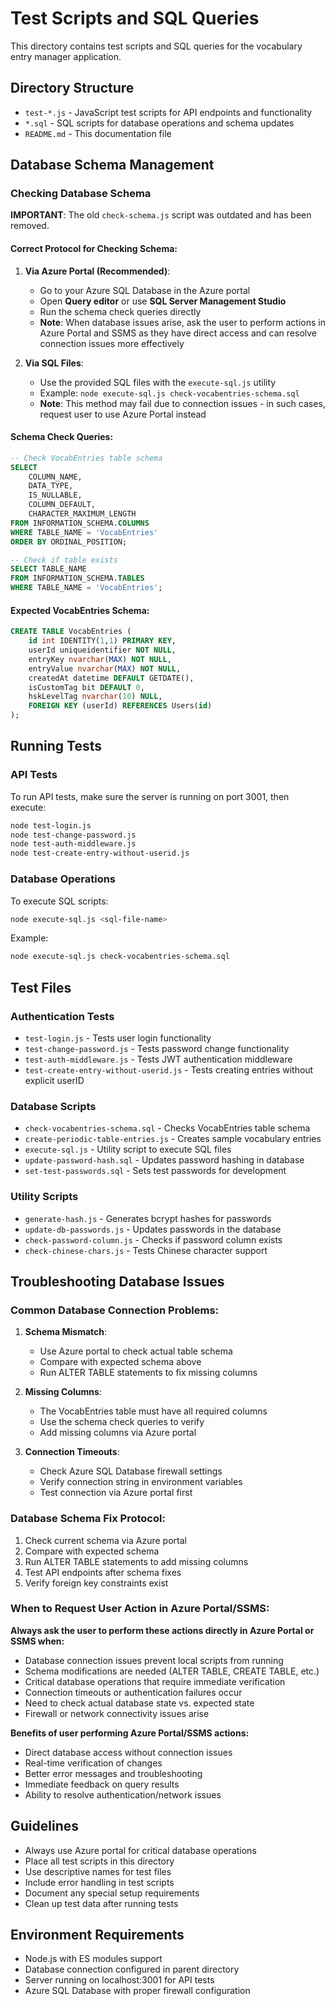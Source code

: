 # Test Scripts and SQL Queries

This directory contains test scripts and SQL queries for the vocabulary entry manager application.

## Directory Structure

- `test-*.js` - JavaScript test scripts for API endpoints and functionality
- `*.sql` - SQL scripts for database operations and schema updates
- `README.md` - This documentation file

## Database Schema Management

### Checking Database Schema

**IMPORTANT**: The old `check-schema.js` script was outdated and has been removed.

#### Correct Protocol for Checking Schema:

1. **Via Azure Portal (Recommended)**:
   - Go to your Azure SQL Database in the Azure portal
   - Open **Query editor** or use **SQL Server Management Studio**
   - Run the schema check queries directly
   - **Note**: When database issues arise, ask the user to perform actions in Azure Portal and SSMS as they have direct access and can resolve connection issues more effectively

2. **Via SQL Files**:
   - Use the provided SQL files with the `execute-sql.js` utility
   - Example: `node execute-sql.js check-vocabentries-schema.sql`
   - **Note**: This method may fail due to connection issues - in such cases, request user to use Azure Portal instead

#### Schema Check Queries:

```sql
-- Check VocabEntries table schema
SELECT 
    COLUMN_NAME,
    DATA_TYPE,
    IS_NULLABLE,
    COLUMN_DEFAULT,
    CHARACTER_MAXIMUM_LENGTH
FROM INFORMATION_SCHEMA.COLUMNS 
WHERE TABLE_NAME = 'VocabEntries' 
ORDER BY ORDINAL_POSITION;

-- Check if table exists
SELECT TABLE_NAME 
FROM INFORMATION_SCHEMA.TABLES 
WHERE TABLE_NAME = 'VocabEntries';
```

#### Expected VocabEntries Schema:

```sql
CREATE TABLE VocabEntries (
    id int IDENTITY(1,1) PRIMARY KEY,
    userId uniqueidentifier NOT NULL,
    entryKey nvarchar(MAX) NOT NULL,
    entryValue nvarchar(MAX) NOT NULL,
    createdAt datetime DEFAULT GETDATE(),
    isCustomTag bit DEFAULT 0,
    hskLevelTag nvarchar(10) NULL,
    FOREIGN KEY (userId) REFERENCES Users(id)
);
```

## Running Tests

### API Tests

To run API tests, make sure the server is running on port 3001, then execute:

```bash
node test-login.js
node test-change-password.js
node test-auth-middleware.js
node test-create-entry-without-userid.js
```

### Database Operations

To execute SQL scripts:

```bash
node execute-sql.js <sql-file-name>
```

Example:
```bash
node execute-sql.js check-vocabentries-schema.sql
```

## Test Files

### Authentication Tests
- `test-login.js` - Tests user login functionality
- `test-change-password.js` - Tests password change functionality
- `test-auth-middleware.js` - Tests JWT authentication middleware
- `test-create-entry-without-userid.js` - Tests creating entries without explicit userID

### Database Scripts
- `check-vocabentries-schema.sql` - Checks VocabEntries table schema
- `create-periodic-table-entries.js` - Creates sample vocabulary entries
- `execute-sql.js` - Utility script to execute SQL files
- `update-password-hash.sql` - Updates password hashing in database
- `set-test-passwords.sql` - Sets test passwords for development

### Utility Scripts
- `generate-hash.js` - Generates bcrypt hashes for passwords
- `update-db-passwords.js` - Updates passwords in the database
- `check-password-column.js` - Checks if password column exists
- `check-chinese-chars.js` - Tests Chinese character support

## Troubleshooting Database Issues

### Common Database Connection Problems:

1. **Schema Mismatch**: 
   - Use Azure portal to check actual table schema
   - Compare with expected schema above
   - Run ALTER TABLE statements to fix missing columns

2. **Missing Columns**:
   - The VocabEntries table must have all required columns
   - Use the schema check queries to verify
   - Add missing columns via Azure portal

3. **Connection Timeouts**:
   - Check Azure SQL Database firewall settings
   - Verify connection string in environment variables
   - Test connection via Azure portal first

### Database Schema Fix Protocol:

1. Check current schema via Azure portal
2. Compare with expected schema
3. Run ALTER TABLE statements to add missing columns
4. Test API endpoints after schema fixes
5. Verify foreign key constraints exist

### When to Request User Action in Azure Portal/SSMS:

**Always ask the user to perform these actions directly in Azure Portal or SSMS when:**

- Database connection issues prevent local scripts from running
- Schema modifications are needed (ALTER TABLE, CREATE TABLE, etc.)
- Critical database operations that require immediate verification
- Connection timeouts or authentication failures occur
- Need to check actual database state vs. expected state
- Firewall or network connectivity issues arise

**Benefits of user performing Azure Portal/SSMS actions:**
- Direct database access without connection issues
- Real-time verification of changes
- Better error messages and troubleshooting
- Immediate feedback on query results
- Ability to resolve authentication/network issues

## Guidelines

- Always use Azure portal for critical database operations
- Place all test scripts in this directory
- Use descriptive names for test files
- Include error handling in test scripts
- Document any special setup requirements
- Clean up test data after running tests

## Environment Requirements

- Node.js with ES modules support
- Database connection configured in parent directory
- Server running on localhost:3001 for API tests
- Azure SQL Database with proper firewall configuration
